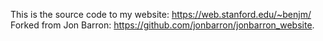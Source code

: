 This is the source code to my website: https://web.stanford.edu/~benjm/
Forked from Jon Barron: https://github.com/jonbarron/jonbarron_website.